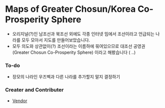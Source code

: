 # Maps of Greater Chosun/Korea Co-Prosperity Sphere
 * 오리지널(?)인 남조선과 북조선 외에도 각종 인터넷 밈에서 조선이라고 언급되는 나라를 모두 모아서 지도를 만들어보았습니다. 
 * 모두 의도와 상관없이(?) 조선이라는 이름하에 묶여있으므로 대조선 공영권 (Greater Chosun Co-Prosperity Sphere) 이라고 해봤습니다 ( ..)

### To-do
 * 장모의 나라인 우즈벡과 다른 나라를 추가할지 말지 결정하기

### Creater and Contributer
 * [Vendor](https://twitter.com/Beeeender)
